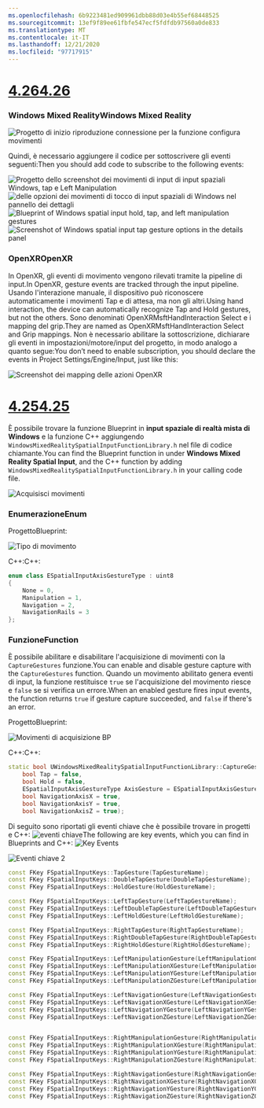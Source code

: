 ```yaml
---
ms.openlocfilehash: 6b9223481ed909961dbb88d03e4b55ef68448525
ms.sourcegitcommit: 13ef9f89ee61fbfe547ecf5fdfdb97560a0de833
ms.translationtype: MT
ms.contentlocale: it-IT
ms.lasthandoff: 12/21/2020
ms.locfileid: "97717915"
---
```

# <a name="426"></a>[<span data-ttu-id="e2b06-101">4.26</span><span class="sxs-lookup"><span data-stu-id="e2b06-101">4.26</span></span>](#tab/426)

### <a name="windows-mixed-reality"></a><span data-ttu-id="e2b06-102">Windows Mixed Reality</span><span class="sxs-lookup"><span data-stu-id="e2b06-102">Windows Mixed Reality</span></span>

![Progetto di inizio riproduzione connessione per la funzione configura movimenti](../images/unreal-hand-tracking-img-09.png)

<span data-ttu-id="e2b06-104">Quindi, è necessario aggiungere il codice per sottoscrivere gli eventi seguenti:</span><span class="sxs-lookup"><span data-stu-id="e2b06-104">Then you should add code to subscribe to the following events:</span></span>

<span data-ttu-id="e2b06-105">![Progetto dello screenshot dei movimenti di input di input spaziali Windows, tap e Left Manipulation ](../images/unreal/key-events.png)
 ![ delle opzioni dei movimenti di tocco di input spaziali di Windows nel pannello dei dettagli](../images/unreal/key-events2.png)</span><span class="sxs-lookup"><span data-stu-id="e2b06-105">![Blueprint of Windows spatial input hold, tap, and left manipulation gestures](../images/unreal/key-events.png)
![Screenshot of Windows spatial input tap gesture options in the details panel](../images/unreal/key-events2.png)</span></span>

### <a name="openxr"></a><span data-ttu-id="e2b06-106">OpenXR</span><span class="sxs-lookup"><span data-stu-id="e2b06-106">OpenXR</span></span>

<span data-ttu-id="e2b06-107">In OpenXR, gli eventi di movimento vengono rilevati tramite la pipeline di input.</span><span class="sxs-lookup"><span data-stu-id="e2b06-107">In OpenXR, gesture events are tracked through the input pipeline.</span></span> <span data-ttu-id="e2b06-108">Usando l'interazione manuale, il dispositivo può riconoscere automaticamente i movimenti Tap e di attesa, ma non gli altri.</span><span class="sxs-lookup"><span data-stu-id="e2b06-108">Using hand interaction, the device can automatically recognize Tap and Hold gestures, but not the others.</span></span> <span data-ttu-id="e2b06-109">Sono denominati OpenXRMsftHandInteraction Select e i mapping del grip.</span><span class="sxs-lookup"><span data-stu-id="e2b06-109">They are named as OpenXRMsftHandInteraction Select and Grip mappings.</span></span> <span data-ttu-id="e2b06-110">Non è necessario abilitare la sottoscrizione, dichiarare gli eventi in impostazioni/motore/input del progetto, in modo analogo a quanto segue:</span><span class="sxs-lookup"><span data-stu-id="e2b06-110">You don’t need to enable subscription, you should declare the events in Project Settings/Engine/Input, just like this:</span></span>

![Screenshot dei mapping delle azioni OpenXR](../images/unreal-hand-tracking-img-12.png)

# <a name="425"></a>[<span data-ttu-id="e2b06-112">4.25</span><span class="sxs-lookup"><span data-stu-id="e2b06-112">4.25</span></span>](#tab/425)

<span data-ttu-id="e2b06-113">È possibile trovare la funzione Blueprint in **input spaziale di realtà mista di Windows** e la funzione C++ aggiungendo `WindowsMixedRealitySpatialInputFunctionLibrary.h` nel file di codice chiamante.</span><span class="sxs-lookup"><span data-stu-id="e2b06-113">You can find the Blueprint function in under **Windows Mixed Reality Spatial Input**, and the C++ function by adding `WindowsMixedRealitySpatialInputFunctionLibrary.h` in your calling code file.</span></span>

![Acquisisci movimenti](../images/unreal/capture-gestures.png)

### <a name="enum"></a><span data-ttu-id="e2b06-115">Enumerazione</span><span class="sxs-lookup"><span data-stu-id="e2b06-115">Enum</span></span>
<!-- Deprecated
The `ESPatialInputAxisGestureType` enum describes spatial axis gestures and are [fully documented](../../out-of-scope/deprecated/holograms-211.md).
-->
<span data-ttu-id="e2b06-116">Progetto</span><span class="sxs-lookup"><span data-stu-id="e2b06-116">Blueprint:</span></span>

![Tipo di movimento](../images/unreal/gesture-type.png)

<span data-ttu-id="e2b06-118">C++:</span><span class="sxs-lookup"><span data-stu-id="e2b06-118">C++:</span></span>
```cpp
enum class ESpatialInputAxisGestureType : uint8
{
    None = 0,
    Manipulation = 1,
    Navigation = 2,
    NavigationRails = 3
};
```

### <a name="function"></a><span data-ttu-id="e2b06-119">Funzione</span><span class="sxs-lookup"><span data-stu-id="e2b06-119">Function</span></span>
<span data-ttu-id="e2b06-120">È possibile abilitare e disabilitare l'acquisizione di movimenti con la `CaptureGestures` funzione.</span><span class="sxs-lookup"><span data-stu-id="e2b06-120">You can enable and disable gesture capture with the `CaptureGestures` function.</span></span> <span data-ttu-id="e2b06-121">Quando un movimento abilitato genera eventi di input, la funzione restituisce `true` se l'acquisizione del movimento riesce e `false` se si verifica un errore.</span><span class="sxs-lookup"><span data-stu-id="e2b06-121">When an enabled gesture fires input events, the function returns `true` if gesture capture succeeded, and `false` if there's an error.</span></span>

<span data-ttu-id="e2b06-122">Progetto</span><span class="sxs-lookup"><span data-stu-id="e2b06-122">Blueprint:</span></span>

![Movimenti di acquisizione BP](../images/unreal/capture-gestures-bp.png)

<span data-ttu-id="e2b06-124">C++:</span><span class="sxs-lookup"><span data-stu-id="e2b06-124">C++:</span></span>
```cpp
static bool UWindowsMixedRealitySpatialInputFunctionLibrary::CaptureGestures(
    bool Tap = false,
    bool Hold = false,
    ESpatialInputAxisGestureType AxisGesture = ESpatialInputAxisGestureType::None,
    bool NavigationAxisX = true,
    bool NavigationAxisY = true,
    bool NavigationAxisZ = true);
```

<span data-ttu-id="e2b06-125">Di seguito sono riportati gli eventi chiave che è possibile trovare in progetti e C++: ![ eventi chiave](../images/unreal/key-events.png)</span><span class="sxs-lookup"><span data-stu-id="e2b06-125">The following are key events, which you can find in Blueprints and C++: ![Key Events](../images/unreal/key-events.png)</span></span>

![Eventi chiave 2](../images/unreal/key-events2.png)
```cpp
const FKey FSpatialInputKeys::TapGesture(TapGestureName);
const FKey FSpatialInputKeys::DoubleTapGesture(DoubleTapGestureName);
const FKey FSpatialInputKeys::HoldGesture(HoldGestureName);

const FKey FSpatialInputKeys::LeftTapGesture(LeftTapGestureName);
const FKey FSpatialInputKeys::LeftDoubleTapGesture(LeftDoubleTapGestureName);
const FKey FSpatialInputKeys::LeftHoldGesture(LeftHoldGestureName);

const FKey FSpatialInputKeys::RightTapGesture(RightTapGestureName);
const FKey FSpatialInputKeys::RightDoubleTapGesture(RightDoubleTapGestureName);
const FKey FSpatialInputKeys::RightHoldGesture(RightHoldGestureName);

const FKey FSpatialInputKeys::LeftManipulationGesture(LeftManipulationGestureName);
const FKey FSpatialInputKeys::LeftManipulationXGesture(LeftManipulationXGestureName);
const FKey FSpatialInputKeys::LeftManipulationYGesture(LeftManipulationYGestureName);
const FKey FSpatialInputKeys::LeftManipulationZGesture(LeftManipulationZGestureName);

const FKey FSpatialInputKeys::LeftNavigationGesture(LeftNavigationGestureName);
const FKey FSpatialInputKeys::LeftNavigationXGesture(LeftNavigationXGestureName);
const FKey FSpatialInputKeys::LeftNavigationYGesture(LeftNavigationYGestureName);
const FKey FSpatialInputKeys::LeftNavigationZGesture(LeftNavigationZGestureName);


const FKey FSpatialInputKeys::RightManipulationGesture(RightManipulationGestureName);
const FKey FSpatialInputKeys::RightManipulationXGesture(RightManipulationXGestureName);
const FKey FSpatialInputKeys::RightManipulationYGesture(RightManipulationYGestureName);
const FKey FSpatialInputKeys::RightManipulationZGesture(RightManipulationZGestureName);

const FKey FSpatialInputKeys::RightNavigationGesture(RightNavigationGestureName);
const FKey FSpatialInputKeys::RightNavigationXGesture(RightNavigationXGestureName);
const FKey FSpatialInputKeys::RightNavigationYGesture(RightNavigationYGestureName);
const FKey FSpatialInputKeys::RightNavigationZGesture(RightNavigationZGestureName);
```

